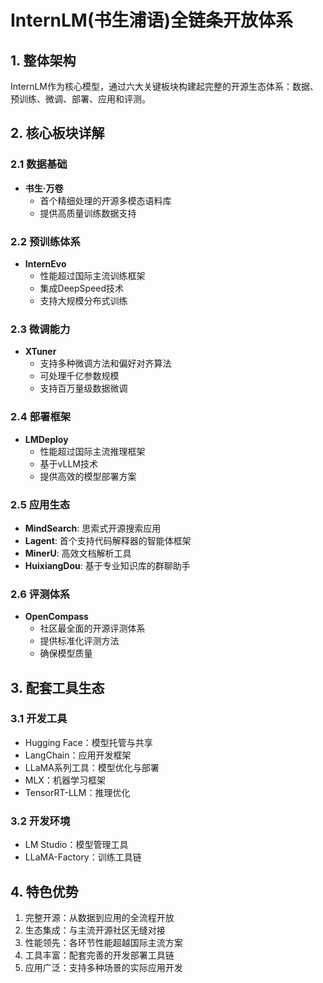 # InternLM(书生浦语)全链条开放体系

## 1. 整体架构

InternLM作为核心模型，通过六大关键板块构建起完整的开源生态体系：数据、预训练、微调、部署、应用和评测。

## 2. 核心板块详解

### 2.1 数据基础
- **书生·万卷**
  - 首个精细处理的开源多模态语料库
  - 提供高质量训练数据支持

### 2.2 预训练体系
- **InternEvo**
  - 性能超过国际主流训练框架
  - 集成DeepSpeed技术
  - 支持大规模分布式训练

### 2.3 微调能力
- **XTuner**
  - 支持多种微调方法和偏好对齐算法
  - 可处理千亿参数规模
  - 支持百万量级数据微调

### 2.4 部署框架
- **LMDeploy**
  - 性能超过国际主流推理框架
  - 基于vLLM技术
  - 提供高效的模型部署方案

### 2.5 应用生态
- **MindSearch**: 思索式开源搜索应用
- **Lagent**: 首个支持代码解释器的智能体框架
- **MinerU**: 高效文档解析工具
- **HuixiangDou**: 基于专业知识库的群聊助手

### 2.6 评测体系
- **OpenCompass**
  - 社区最全面的开源评测体系
  - 提供标准化评测方法
  - 确保模型质量

## 3. 配套工具生态

### 3.1 开发工具
- Hugging Face：模型托管与共享
- LangChain：应用开发框架
- LLaMA系列工具：模型优化与部署
- MLX：机器学习框架
- TensorRT-LLM：推理优化

### 3.2 开发环境
- LM Studio：模型管理工具
- LLaMA-Factory：训练工具链

## 4. 特色优势

1. 完整开源：从数据到应用的全流程开放
2. 生态集成：与主流开源社区无缝对接
3. 性能领先：各环节性能超越国际主流方案
4. 工具丰富：配套完善的开发部署工具链
5. 应用广泛：支持多种场景的实际应用开发

